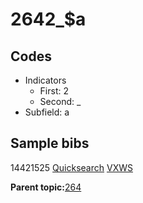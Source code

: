 # 2642\_$a

## Codes

-   Indicators
    -   First: 2
    -   Second: \_
-   Subfield: a

## Sample bibs

14421525 [Quicksearch](https://search.library.yale.edu/catalog/14421525) [VXWS](http://prodorbis.library.yale.edu:7014/vxws/GetHoldingsService?bibId=14421525)

**Parent topic:**[264](../../tags/264/264.md)

